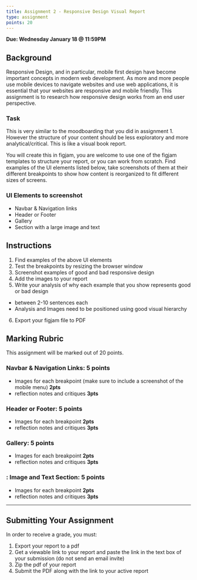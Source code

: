 ```yaml
---
title: Assignment 2 - Responsive Design Visual Report
type: assignment
points: 20
---
```


**Due: Wednesday January 18 @ 11:59PM**

## Background

Responsive Design, and in particular, mobile first design have become important concepts in modern web development. As more and more people use mobile devices to navigate websites and use web applications, it is essential that your websites are responsive and mobile friendly. This assignment is to research how responsive design works from an end user perspective.

### Task

This is very similar to the moodboarding that you did in assignment 1. However the structure of your content should be less exploratory and more analytical/critical. This is like a visual book report.

You will create this in figjam, you are welcome to use one of the figjam templates to structure your report, or you can work from scratch. Find examples of the UI elements listed below, take screenshots of them at their different breakpoints to show how content is reorganized to fit different sizes of screens.

### UI Elements to screenshot

- Navbar & Navigation links
- Header or Footer
- Gallery
- Section with a large image and text

## Instructions

1. Find examples of the above UI elements
2. Test the breakpoints by resizing the browser window
3. Screenshot examples of good and bad responsive design
4. Add the images to your report
5. Write your analysis of why each example that you show represents good or bad design

- between 2-10 sentences each
- Analysis and Images need to be positioned using good visual hierarchy

6. Export your figjam file to PDF

## Marking Rubric

This assignment will be marked out of 20 points.

### Navbar & Navigation Links: 5 points

- Images for each breakpoint (make sure to include a screenshot of the mobile menu) **2pts**
- reflection notes and critiques **3pts**

### Header or Footer: 5 points

- Images for each breakpoint **2pts**
- reflection notes and critiques **3pts**

### Gallery: 5 points

- Images for each breakpoint **2pts**
- reflection notes and critiques **3pts**

### : Image and Text Section: 5 points

- Images for each breakpoint **2pts**
- reflection notes and critiques **3pts**

---

## Submitting Your Assignment

In order to receive a grade, you must:

1. Export your report to a pdf
2. Get a viewable link to your report and paste the link in the text box of your submission (do not send an email invite)
3. Zip the pdf of your report
4. Submit the PDF along with the link to your active report
